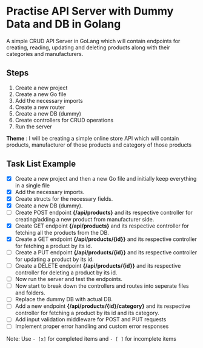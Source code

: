 # Practise API Server with Dummy Data and DB in Golang


A simple CRUD API Server in GoLang which will contain endpoints for creating, reading, updating and deleting products along with their categories and manufacturers.

## Steps
1. Create a new project
2. Create a new Go file
3. Add the necessary imports
4. Create a new router
5. Create a new DB (dummy)
6. Create controllers for CRUD operations
7. Run the server



**Theme** : I will be creating a simple online store API which will contain products, manufacturer of those products and category of those products




## Task List Example

- [x] Create a new project and then a new Go file and initially keep everything in a single file
- [x] Add the necessary imports.
- [x] Create structs for the necessary fields.
- [x] Create a new DB (dummy).
- [ ] Create POST endpoint **{/api/products}** and its respective controller for creating/adding a new product from manufacturer side.
- [x] Create GET endpoint **{/api/products}** and its respective controller for fetching all the products from the DB.
- [x] Create a GET endpoint **{/api/products/{id}}** and its respective controller for fetching a product by its id.
- [ ] Create a PUT endpoint **{/api/products/{id}}** and its respective controller for updating a product by its id.
- [ ] Create a DELETE endpoint **{/api/products/{id}}** and its respective controller for deleting a product by its id.
- [ ] Now run the server and test the endpoints.
- [ ] Now start to break down the controllers and routes into seperate files and folders.
- [ ] Replace the dummy DB with actual DB.
- [ ] Add a new endpoint **{/api/products/{id}/category}** and its respective controller for fetching a product by its id and its category.
- [ ] Add input validation middleware for POST and PUT requests
- [ ] Implement proper error handling and custom error responses

Note: Use `- [x]` for completed items and `- [ ]` for incomplete items



